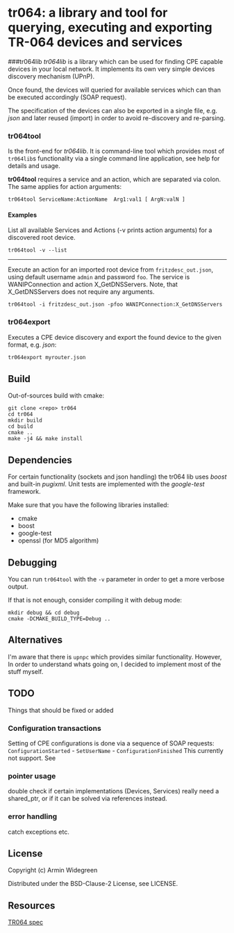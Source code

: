 # tr064: a library and tool for querying, executing and exporting TR-064 devices and services

###tr064lib
*tr064lib* is a library which can be used for finding CPE capable devices in your local network. It implements its own very simple devices discovery mechanism (UPnP). 

Once found, the devices will queried for available services which can than be executed accordingly (SOAP request). 

The specification of the devices can also be exported in a single file, e.g. *json* and later reused (import) in order to avoid re-discovery and re-parsing. 

### tr064tool
Is the front-end for *tr064lib*. It is command-line tool which provides most of `tr064lib`s functionality via a single command line application, see help for details and usage.

**tr064tool** requires a service and an action, which are separated via colon. The same applies for action arguments:
```
tr064tool ServiceName:ActionName  Arg1:val1 [ ArgN:valN ]
```

#### Examples

List all available Services and Actions (-v prints action arguments) for a discovered root device.

```
tr064tool -v --list
```
----------
Execute an action for an imported root device from `fritzdesc_out.json`, using default username `admin` and password `foo`.  The service is WANIPConnection and  action  X_GetDNSServers.   Note, that X_GetDNSServers does not require any arguments.
```
tr064tool -i fritzdesc_out.json -pfoo WANIPConnection:X_GetDNSServers
```



              
### tr064export
Executes a CPE device discovery and export the found device to the given format, e.g. *json*:
```bash
tr064export myrouter.json
```

## Build 

Out-of-sources build with cmake:

```
git clone <repo> tr064
cd tr064
mkdir build
cd build
cmake ..
make -j4 && make install
```

## Dependencies
For certain functionality (sockets and json handling) the tr064 lib uses *boost* and built-in *pugixml*. Unit tests are implemented with the *google-test* framework.

Make sure that you have the following libraries installed:

* cmake
* boost
* google-test
* openssl (for MD5 algorithm)

## Debugging

You can run ``tr064tool`` with the ``-v`` parameter in order to get a more verbose output. 

If that is not enough, consider compiling it with debug mode:
```
mkdir debug && cd debug
cmake -DCMAKE_BUILD_TYPE=Debug .. 
```

## Alternatives
I'm aware that there is `upnpc` which provides similar functionality. However, In order to understand whats going on, I decided to implement most of the stuff myself. 

## TODO
Things that should be fixed or added

### Configuration transactions
Setting of CPE configurations is done via a sequence of SOAP requests: `ConfigurationStarted` - `SetUserName` - `ConfigurationFinished`
This currently not support.
See 

### pointer usage
double check if certain implementations (Devices, Services) really need a shared_ptr, or if it can be solved via references instead.

### error handling
catch exceptions etc.

## License 
Copyright (c) Armin Widegreen

Distributed under the BSD-Clause-2 License, see LICENSE.

## Resources

[TR064 spec](https://www.broadband-forum.org/technical/download/TR-064.pdf)

